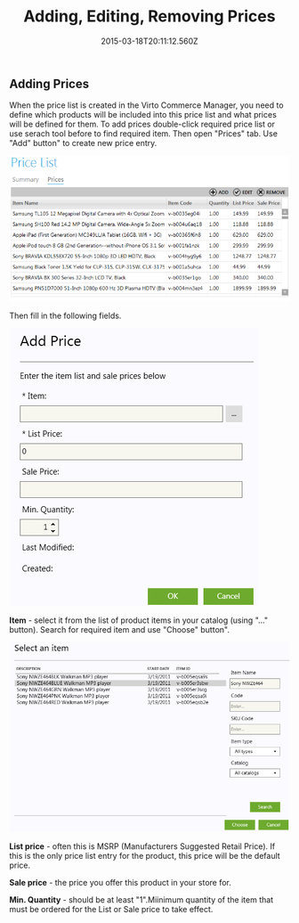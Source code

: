 ﻿---
title: Adding, Editing, Removing Prices
description: Adding, Editing, Removing Prices
layout: docs
date: 2015-03-18T20:11:12.560Z
priority: 1
---
## Adding Prices

When the price list is created in the Virto Commerce Manager, you need to define which products will be included into this price list and what prices will be defined for them. To add prices double-click required price list or use serach tool before to find required item. Then open "Prices" tab. Use "Add" button" to create new price entry.

<img src="../../../assets/images/docs/006-add-price-list.PNG" />

Then fill in the following fields.

<img src="../../../assets/images/docs/007-add-price.PNG" />

**Item** - select it from the list of product items in your catalog (using "..." button). Search for required item and use "Choose" button".

<img src="../../../assets/images/docs/008-choose-item.PNG" />

**List price** - often this is MSRP (Manufacturers Suggested Retail Price). If this is the only price list entry for the product, this price will be the default price.

**Sale price** - the price you offer this product in your store for.

**Min. Quantity** - should be at least "1".Miinimum quantity of the item that must be ordered for the List or Sale price to take effect.
